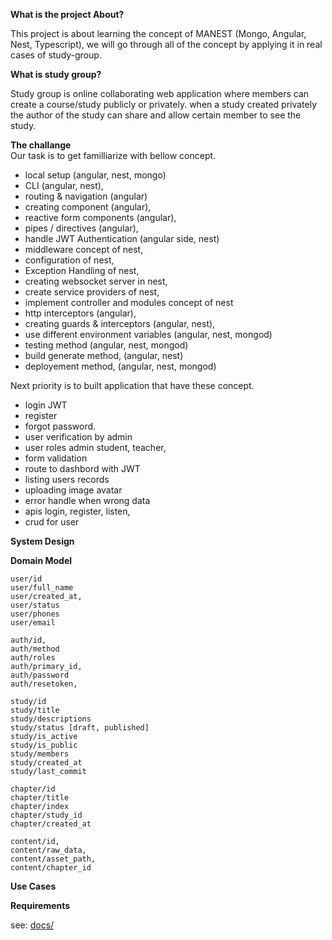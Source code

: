 
**What is the project About?**  

This project is about learning the concept of MANEST (Mongo, Angular, Nest, Typescript), we will go through all of the concept by applying it in real cases of study-group.  

**What is study group?**  

Study group is online collaborating web application where members can create a course/study publicly or privately. when a study created privately the author of the study can share and allow certain member to see the study.     
 
**The challange**  
Our task is to get familliarize with bellow concept.   
  - local setup (angular, nest, mongo)
  - CLI (angular, nest),
  - routing & navigation (angular)
  - creating component (angular),
  - reactive form components (angular),
  - pipes / directives (angular),
  - handle JWT Authentication (angular side, nest)
  - middleware concept of nest,
  - configuration of nest,
  - Exception Handling of nest,
  - creating websocket server in nest,
  - create service providers of nest,
  - implement controller and modules concept of nest 
  - http interceptors  (angular),
  - creating guards & interceptors (angular, nest),
  - use different environment variables (angular, nest, mongod)
  - testing method (angular, nest, mongod)
  - build generate method, (angular, nest)
  - deployement method, (angular, nest, mongod)  

Next priority is to built application that have these concept.   
  - login JWT
  - register 
  - forgot password.
  - user verification by admin
  - user roles admin student, teacher,
  - form validation
  - route to dashbord with JWT
  - listing users records
  - uploading image avatar
  - error handle when wrong data
  - apis login, register, listen,
  - crud for user
  
**System Design**  

**Domain Model**  
```
user/id
user/full_name
user/created_at,
user/status
user/phones
user/email

auth/id,
auth/method
auth/roles
auth/primary_id,
auth/password
auth/resetoken,

study/id  
study/title  
study/descriptions  
study/status [draft, published]  
study/is_active  
study/is_public  
study/members  
study/created_at  
study/last_commit  

chapter/id 
chapter/title
chapter/index
chapter/study_id
chapter/created_at

content/id,
content/raw_data,
content/asset_path,
content/chapter_id
```
**Use Cases**  

**Requirements**  


see: [docs/](docs/)   
